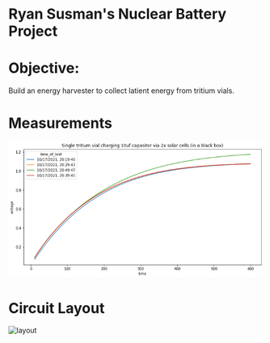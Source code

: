 # Ryan Susman's Nuclear Battery Project 

# Objective:  
Build an energy harvester to collect latient energy from tritium vials.  

# Measurements
![measurements](/images/charge_rate.png)

# Circuit Layout
![layout](/images/layout.png)  

